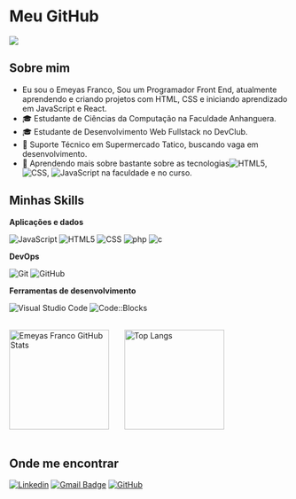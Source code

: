 # Meu GitHub
![](https://komarev.com/ghpvc/?username=emeyas-franco&color=006bed)

## Sobre mim

- Eu sou o Emeyas Franco, Sou um Programador Front End, atualmente aprendendo e criando projetos com HTML, CSS e iniciando aprendizado em JavaScript e React.
- 🎓 Estudante de Ciências da Computação na Faculdade Anhanguera.
- 🎓 Estudante de Desenvolvimento Web Fullstack no DevClub.
- 💼 Suporte Técnico em Supermercado Tatico, buscando vaga em desenvolvimento.
- 🌱 Aprendendo mais sobre bastante sobre as tecnologias![HTML5](https://img.shields.io/badge/-HTML5-333333?style=flat&logo=HTML5),  ![CSS](https://img.shields.io/badge/-CSS3-333333?style=flat&logo=CSS3&logoColor=1572B6), ![JavaScript](https://img.shields.io/badge/-JavaScript-333333?style=flat&logo=javascript) na faculdade e no curso.

## Minhas Skills

**Aplicações e dados**

![JavaScript](https://img.shields.io/badge/-JavaScript-333333?style=flat&logo=javascript)
![HTML5](https://img.shields.io/badge/-HTML5-333333?style=flat&logo=HTML5)
![CSS](https://img.shields.io/badge/-CSS-333333?style=flat&logo=CSS3&logoColor=1572B6)
![php](https://img.shields.io/badge/-php-333333?style=flat&logo=php)
![c](https://img.shields.io/badge/-c-333333?style=flat&logo=c)


**DevOps**

![Git](https://img.shields.io/badge/-Git-333333?style=flat&logo=git)
![GitHub](https://img.shields.io/badge/-GitHub-333333?style=flat&logo=github)

**Ferramentas de desenvolvimento**

![Visual Studio Code](https://img.shields.io/badge/-Visual%20Studio%20Code-333333?style=flat&logo=visual-studio-code&logoColor=007ACC)
![Code::Blocks](https://img.shields.io/badge/-Code%20Blocks-333333?style=flat&logo=code-blocks&logoColor=007ACC)

<br/>

<div align="left">
  <img src="https://github-readme-stats.vercel.app/api?username=Emeyas-Franco&show_icons=true&theme=dracula" alt="Emeyas Franco GitHub Stats" height="180""/>
  &nbsp;&nbsp;&nbsp;&nbsp;&nbsp;
  <img src="https://github-readme-stats.vercel.app/api/top-langs/?username=Emeyas-Franco&layout=compact&theme=dracula" alt="Top Langs" height="180"/>
</div>
    
<br/>

## Onde me encontrar

[![Linkedin](https://img.shields.io/badge/-Emeyas_Franco-blue?style=flat-square&logo=Linkedin&logoColor=white&link=https://www.linkedin.com/in/emeyas-franco-9b201998)](https://www.linkedin.com/in/emeyas-franco-9b201998)
[![Gmail Badge](https://img.shields.io/badge/-emeyasdev@gmail.com-006bed?style=flat-square&logo=Gmail&logoColor=white&link=mailto:SEU-EMAIL)](mailto:emeyasdev@gmail.com)
[![GitHub](https://img.shields.io/github/followers/emeyas-franco?label=follow&style=social)](https://github.com/emeyas-franco)
